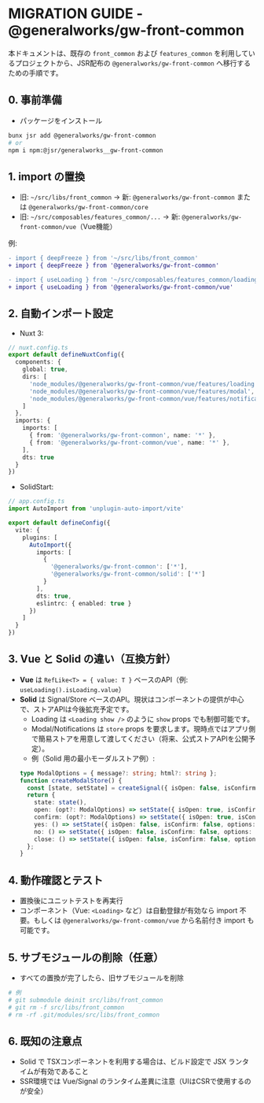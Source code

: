 # MIGRATION GUIDE - @generalworks/gw-front-common

本ドキュメントは、既存の `front_common` および `features_common` を利用しているプロジェクトから、JSR配布の `@generalworks/gw-front-common` へ移行するための手順です。

## 0. 事前準備
- パッケージをインストール
```bash
bunx jsr add @generalworks/gw-front-common
# or
npm i npm:@jsr/generalworks__gw-front-common
```

## 1. import の置換
- 旧: `~/src/libs/front_common` → 新: `@generalworks/gw-front-common` または `@generalworks/gw-front-common/core`
- 旧: `~/src/composables/features_common/...` → 新: `@generalworks/gw-front-common/vue`（Vue機能）

例:
```diff
- import { deepFreeze } from '~/src/libs/front_common'
+ import { deepFreeze } from '@generalworks/gw-front-common'

- import { useLoading } from '~/src/composables/features_common/loading'
+ import { useLoading } from '@generalworks/gw-front-common/vue'
```

## 2. 自動インポート設定
- Nuxt 3:
```ts
// nuxt.config.ts
export default defineNuxtConfig({
  components: {
    global: true,
    dirs: [
      'node_modules/@generalworks/gw-front-common/vue/features/loading',
      'node_modules/@generalworks/gw-front-common/vue/features/modal',
      'node_modules/@generalworks/gw-front-common/vue/features/notification',
    ]
  },
  imports: {
    imports: [
      { from: '@generalworks/gw-front-common', name: '*' },
      { from: '@generalworks/gw-front-common/vue', name: '*' },
    ],
    dts: true
  }
})
```
- SolidStart:
```ts
// app.config.ts
import AutoImport from 'unplugin-auto-import/vite'

export default defineConfig({
  vite: {
    plugins: [
      AutoImport({
        imports: [
          {
            '@generalworks/gw-front-common': ['*'],
            '@generalworks/gw-front-common/solid': ['*']
          }
        ],
        dts: true,
        eslintrc: { enabled: true }
      })
    ]
  }
})
```

## 3. Vue と Solid の違い（互換方針）
- **Vue** は `RefLike<T> = { value: T }` ベースのAPI（例: `useLoading().isLoading.value`）
- **Solid** は Signal/Store ベースのAPI。現状はコンポーネントの提供が中心で、ストアAPIは今後拡充予定です。
  - Loading は `<Loading show />` のように `show` props でも制御可能です。
  - Modal/Notifications は `store` props を要求します。現時点ではアプリ側で簡易ストアを用意して渡してください（将来、公式ストアAPIを公開予定）。
  - 例（Solid 用の最小モーダルストア例）:
  ```ts
  type ModalOptions = { message?: string; html?: string };
  function createModalStore() {
    const [state, setState] = createSignal({ isOpen: false, isConfirm: false, options: {} as ModalOptions });
    return {
      state: state(),
      open: (opt?: ModalOptions) => setState({ isOpen: true, isConfirm: false, options: opt ?? {} }),
      confirm: (opt?: ModalOptions) => setState({ isOpen: true, isConfirm: true, options: opt ?? {} }),
      yes: () => setState({ isOpen: false, isConfirm: false, options: {} }),
      no: () => setState({ isOpen: false, isConfirm: false, options: {} }),
      close: () => setState({ isOpen: false, isConfirm: false, options: {} }),
    };
  }
  ```

## 4. 動作確認とテスト
- 置換後にユニットテストを再実行
- コンポーネント（Vue: `<Loading>` など）は自動登録が有効なら import 不要。もしくは `@generalworks/gw-front-common/vue` から名前付き import も可能です。

## 5. サブモジュールの削除（任意）
- すべての置換が完了したら、旧サブモジュールを削除
```bash
# 例
# git submodule deinit src/libs/front_common
# git rm -f src/libs/front_common
# rm -rf .git/modules/src/libs/front_common
```

## 6. 既知の注意点
- Solid で TSXコンポーネントを利用する場合は、ビルド設定で JSX ランタイムが有効であること
- SSR環境では Vue/Signal のランタイム差異に注意（UIはCSRで使用するのが安全）

